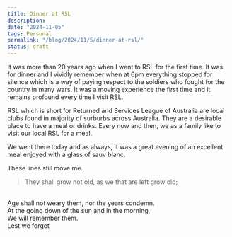 ```yaml
---
title: Dinner at RSL
description: 
date: "2024-11-05"
tags: Personal
permalink: "/blog/2024/11/5/dinner-at-rsl/"
status: draft
---
```


It was more than 20 years ago when I went to RSL for the first time. It was for dinner and I vividly remember when at 6pm everything stopped for silence which is a way of paying respect to the soldiers who fought for the country in many wars. It was a moving experience the first time and it remains profound every time I visit RSL.

RSL which is short for Returned and Services League of Australia are local clubs found in majority of surburbs across Australia. They are a desirable place to have a meal or drinks. Every now and then, we as a family like to visit our local RSL for a meal. 

We went there today and as always, it was a great evening of an excellent meal enjoyed with a glass of sauv blanc.

These lines still move me.

> They shall grow not old, as we that are left grow old; 
<br/>
Age shall not weary them, nor the years condemn.
<br/>
At the going down of the sun and in the morning,
<br/>
We will remember them. 
<br/>
Lest we forget